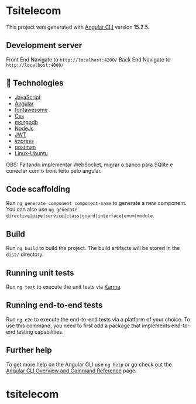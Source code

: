# Tsitelecom

This project was generated with [Angular CLI](https://github.com/angular/angular-cli) version 15.2.5.

## Development server

Front End Navigate to `http://localhost:4200/`
Back End Navigate to `http://localhost:4000/`

## 🚀 Technologies

- [JavaScript](https://www.javascript.com/)
- [Angular](https://angular.io//)
- [fontawesome](https://fontawesome.com/)
- [Css](https://developer.mozilla.org/pt-BR/docs/Web/CSS)
- [mongodb](https://cloud.mongodb.com/)
- [NodeJs](https://nodejs.org/en)
- [JWT](https://jwt.io/introduction)
- [express](http://expressjs.com/)
- [postman](https://www.postman.com/)
- [Linux-Ubuntu](https://ubuntu.com/)

OBS: Faltando implementar WebSocket, migrar o banco para SQlite e conectar com o front feito pelo angular.


## Code scaffolding

Run `ng generate component component-name` to generate a new component. You can also use `ng generate directive|pipe|service|class|guard|interface|enum|module`.

## Build

Run `ng build` to build the project. The build artifacts will be stored in the `dist/` directory.

## Running unit tests

Run `ng test` to execute the unit tests via [Karma](https://karma-runner.github.io).

## Running end-to-end tests

Run `ng e2e` to execute the end-to-end tests via a platform of your choice. To use this command, you need to first add a package that implements end-to-end testing capabilities.

## Further help

To get more help on the Angular CLI use `ng help` or go check out the [Angular CLI Overview and Command Reference](https://angular.io/cli) page.
# tsitelecom
